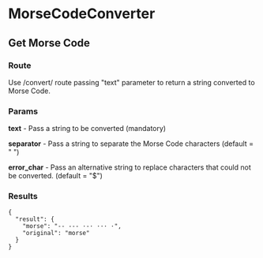 # MorseCodeConverter
## Get Morse Code
### Route
Use /convert/ route passing "text" parameter to return a string converted to Morse Code.

### Params
**text** - Pass a string to be converted (mandatory)

**separator** - Pass a string to separate the Morse Code characters (default = " ")

**error_char** - Pass an alternative string to replace characters that could not be converted. (default = "$")

### Results
```
{
  "result": {
    "morse": "-- --- ·-· ··· ·",
    "original": "morse"
  }
}
```
